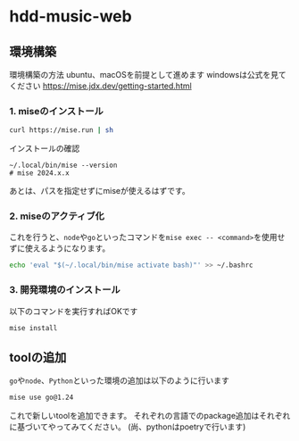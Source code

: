 # hdd-music-web
## 環境構築
環境構築の方法
ubuntu、macOSを前提として進めます
windowsは公式を見てください https://mise.jdx.dev/getting-started.html
### 1. miseのインストール
``` bash
curl https://mise.run | sh
```
インストールの確認
```
~/.local/bin/mise --version
# mise 2024.x.x
```
あとは、パスを指定せずにmiseが使えるはずです。

### 2. miseのアクティブ化
これを行うと、`node`や`go`といったコマンドを`mise exec -- <command>`を使用せずに使えるようになります。
``` bash
echo 'eval "$(~/.local/bin/mise activate bash)"' >> ~/.bashrc
```

### 3. 開発環境のインストール
以下のコマンドを実行すればOKです
```
mise install
```

## toolの追加
`go`や`node`、`Python`といった環境の追加は以下のように行います
``` bash
mise use go@1.24
```
これで新しいtoolを追加できます。
それぞれの言語でのpackage追加はそれぞれに基づいてやってみてください。
(尚、pythonはpoetryで行います)
